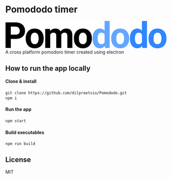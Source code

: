# Pomododo timer
![Test](https://raw.githubusercontent.com/dilpreetsio/pomododo/master/logo.png)
A cross platform pomodoro timer created using electron

## How to run the app locally

#### Clone & install
```
git clone https://github.com/dilpreetsio/Pomododo.git
npm i
```

#### Run the app

```
npm start
```

#### Build executables
```
npm run build
```

## License
MIT